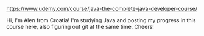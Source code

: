 https://www.udemy.com/course/java-the-complete-java-developer-course/

Hi, I'm Alen from Croatia!
I'm studying Java and posting my progress in this course here, also figuring out git at the same time.
Cheers!
